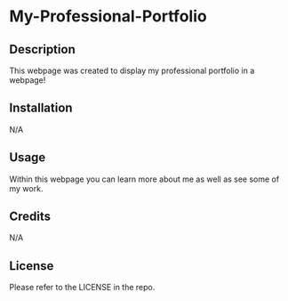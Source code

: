 # My-Professional-Portfolio

## Description

This webpage was created to display my professional portfolio in a webpage!



## Installation

N/A

## Usage

Within this webpage you can learn more about me as well as see some of my work.

## Credits

N/A



## License

Please refer to the LICENSE in the repo.


